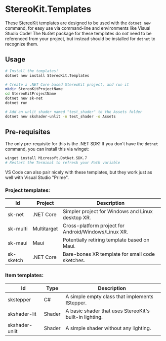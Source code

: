 # StereoKit.Templates

These [StereoKit](https://stereokit.net) templates are designed to be used with the `dotnet new` command, for easy use via command-line and environments like Visual Studio Code! The NuGet package for these templates do _not_ need to be referenced from your project, but instead should be installed for `dotnet` to recognize them.

## Usage

```bash
# Install the templates!
dotnet new install StereoKit.Templates

# Create a .NET Core based StereoKit project, and run it
mkdir StereoKitProjectName
cd StereoKitProjectName
dotnet new sk-net
dotnet run

# Add an unlit shader named "test_shader" to the Assets folder
dotnet new skshader-unlit -n test_shader -o Assets
```

## Pre-requisites

The only pre-requisite for this is the .NET SDK! If you don't have the `dotnet` command, you can install this via winget:

```bash
winget install Microsoft.DotNet.SDK.7
# Restart the Terminal to refresh your Path variable
```

VS Code can also pair nicely with these templates, but they work just as well with Visual Studio "Prime".

### Project templates:

|Id       |Project    | Description                                        |
|---------|-----------|----------------------------------------------------|
|sk-net   |.NET Core  |Simpler project for Windows and Linux desktop XR.   |
|sk-multi |Multitarget|Cross-platform project for Android/Windows/Linux XR.|
|sk-maui  |Maui       |Potentially retiring template based on Maui.        |
|sk-sketch|.NET Core  |Bare-bones XR template for small code sketches.     |

### Item templates:

|Id            |Type  | Description                                           |
|--------------|------|-------------------------------------------------------|
|skstepper     |C#    |A simple empty class that implements IStepper.         |
|skshader-lit  |Shader|A basic shader that uses StereoKit's built-in lighting.|
|skshader-unlit|Shader|A simple shader without any lighting.                  |